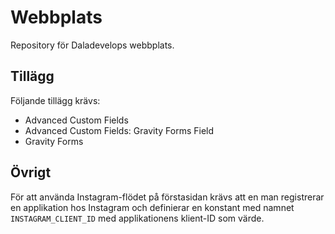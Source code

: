 # Webbplats
Repository för Daladevelops webbplats.

## Tillägg
Följande tillägg krävs:
- Advanced Custom Fields
- Advanced Custom Fields: Gravity Forms Field
- Gravity Forms

## Övrigt
För att använda Instagram-flödet på förstasidan krävs att en man registrerar en applikation hos Instagram och
definierar en konstant med namnet `INSTAGRAM_CLIENT_ID` med applikationens klient-ID som värde.